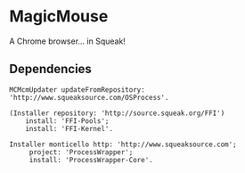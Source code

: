 # MagicMouse

A Chrome browser... in Squeak!

## Dependencies

```
MCMcmUpdater updateFromRepository: 'http://www.squeaksource.com/OSProcess'.

(Installer repository: 'http://source.squeak.org/FFI')
    install: 'FFI-Pools';
    install: 'FFI-Kernel'.

Installer monticello http: 'http://www.squeaksource.com';
     project: 'ProcessWrapper';
     install: 'ProcessWrapper-Core'.
```